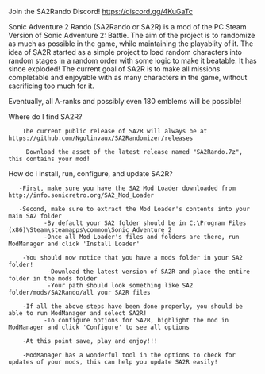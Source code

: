 
Join the SA2Rando Discord!
https://discord.gg/4KuGaTc


Sonic Adventure 2 Rando (SA2Rando or SA2R) is a mod of the PC Steam Version of Sonic Adventure 2: Battle. 
The aim of the project is to randomize as much as possible in the game, while maintaining the playablity of it. 
The idea of SA2R started as a simple project to load random characters into random stages in a random order with some logic to make it beatable. 
It has since exploded!
The current goal of SA2R is to make all missions completable and enjoyable with as many characters in the game, without sacrificing too much for it. 

Eventually, all A-ranks and possibly even 180 emblems will be possible!


Where do I find SA2R?

        The current public release of SA2R will always be at https://github.com/Ngolinvaux/SA2Randomizer/releases

         Download the asset of the latest release named "SA2Rando.7z", this contains your mod!



How do i install, run, configure, and update SA2R?

       -First, make sure you have the SA2 Mod Loader downloaded from http://info.sonicretro.org/SA2_Mod_Loader

       -Second, make sure to extract the Mod Loader's contents into your main SA2 folder
              -By default your SA2 folder should be in C:\Program Files (x86)\Steam\steamapps\common\Sonic Adventure 2
              -Once all Mod Loader's files and folders are there, run ModManager and click 'Install Loader'

        -You should now notice that you have a mods folder in your SA2 folder!
               -Download the latest version of SA2R and place the entire folder in the mods folder
               -Your path should look something like SA2 folder/mods/SA2Rando/all your SA2R files

        -If all the above steps have been done properly, you should be able to run ModManager and select SA2R!
              -To configure options for SA2R, highlight the mod in ModManager and click 'Configure' to see all options

        -At this point save, play and enjoy!!!

        -ModManager has a wonderful tool in the options to check for updates of your mods, this can help you update SA2R easily!
